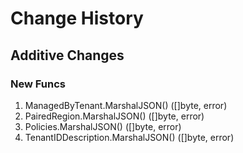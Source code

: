 # Change History

## Additive Changes

### New Funcs

1. ManagedByTenant.MarshalJSON() ([]byte, error)
1. PairedRegion.MarshalJSON() ([]byte, error)
1. Policies.MarshalJSON() ([]byte, error)
1. TenantIDDescription.MarshalJSON() ([]byte, error)

